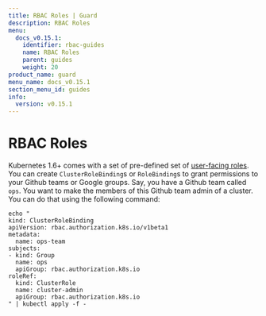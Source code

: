 ```yaml
---
title: RBAC Roles | Guard
description: RBAC Roles
menu:
  docs_v0.15.1:
    identifier: rbac-guides
    name: RBAC Roles
    parent: guides
    weight: 20
product_name: guard
menu_name: docs_v0.15.1
section_menu_id: guides
info:
  version: v0.15.1
---
```


# RBAC Roles

Kubernetes 1.6+ comes with a set of pre-defined set of [user-facing roles](https://kubernetes.io/docs/admin/authorization/rbac/#user-facing-roles). You can create `ClusterRoleBinding`s or `RoleBinding`s to grant permissions to your Github teams or Google groups. Say, you have a Github team called `ops`. You want to make the members of this Github team admin of a cluster. You can do that using the following command:

```console
echo "
kind: ClusterRoleBinding
apiVersion: rbac.authorization.k8s.io/v1beta1
metadata:
  name: ops-team
subjects:
- kind: Group
  name: ops
  apiGroup: rbac.authorization.k8s.io
roleRef:
  kind: ClusterRole
  name: cluster-admin
  apiGroup: rbac.authorization.k8s.io
" | kubectl apply -f -
```
